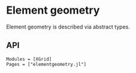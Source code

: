 # Element geometry

Element geometry is described via abstract types.

## API
```@autodocs
Modules = [XGrid]
Pages = ["elementgeometry.jl"]
```

